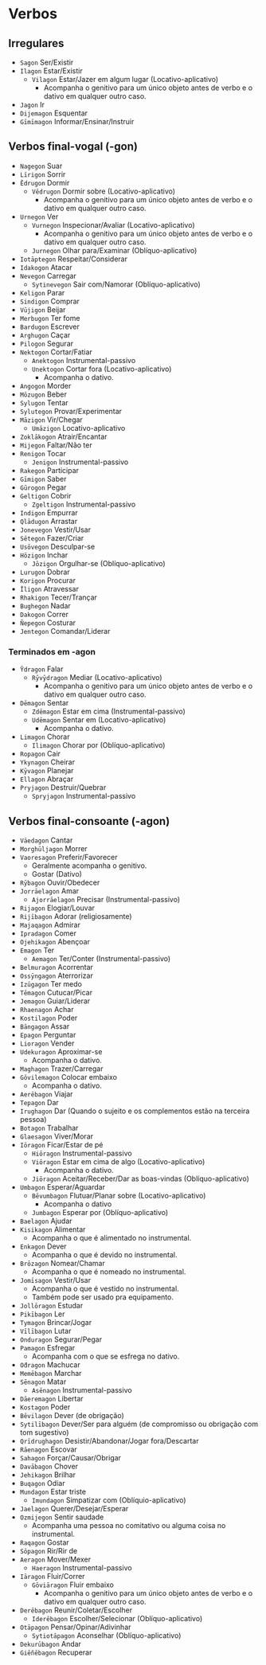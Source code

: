 # Verbos

## Irregulares

-   `Sagon` Ser/Existir
-   `Ilagon` Estar/Existir
    -   `Vilagon` Estar/Jazer em algum lugar (Locativo-aplicativo)
        -   Acompanha o genitivo para um único objeto antes de verbo e o dativo em qualquer outro caso.
-   `Jagon` Ir
-   `Dijemagon` Esquentar
-   `Gīmīmagon` Informar/Ensinar/Instruir

## Verbos final-vogal (-gon)

-   `Nagegon` Suar
-   `Līrigon` Sorrir
-   `Ēdrugon` Dormir
    -   `Vēdrugon` Dormir sobre (Locativo-aplicativo)
        -   Acompanha o genitivo para um único objeto antes de verbo e o dativo em qualquer outro caso.
-   `Urnegon` Ver
    -   `Vurnegon` Inspecionar/Avaliar (Locativo-aplicativo)
        -   Acompanha o genitivo para um único objeto antes de verbo e o dativo em qualquer outro caso.
    -   `Jurnegon` Olhar para/Examinar (Oblíquo-aplicativo)
-   `Iotāptegon` Respeitar/Considerar
-   `Idakogon` Atacar
-   `Nevegon` Carregar
    -   `Sytinevegon` Sair com/Namorar (Oblíquo-aplicativo)
-   `Keligon` Parar
-   `Sindigon` Comprar
-   `Vūjigon` Beijar
-   `Merbugon` Ter fome
-   `Bardugon` Escrever
-   `Arghugon` Caçar
-   `Pilogon` Segurar
-   `Nektogon` Cortar/Fatiar
    -   `Anektogon` Instrumental-passivo
    -   `Unektogon` Cortar fora (Locativo-aplicativo)
        -   Acompanha o dativo.
-   `Angogon` Morder
-   `Mōzugon` Beber
-   `Sylugon` Tentar
-   `Sylutegon` Provar/Experimentar
-   `Māzigon` Vir/Chegar
    -   `Umāzigon` Locativo-aplicativo
-   `Zoklākogon` Atrair/Encantar
-   `Mijegon` Faltar/Não ter
-   `Renigon` Tocar
    -   `Jenigon` Instrumental-passivo
-   `Rakegon` Participar
-   `Gīmigon` Saber
-   `Gūrogon` Pegar
-   `Geltigon` Cobrir
    -   `Zgeltigon` Instrumental-passivo
-   `Indigon` Empurrar
-   `Qlādugon` Arrastar
-   `Jonevegon` Vestir/Usar
-   `Sētegon` Fazer/Criar
-   `Usōvegon` Desculpar-se
-   `Hōzigon` Inchar
    -   `Jōzigon` Orgulhar-se (Oblíquo-aplicativo)
-   `Lurugon` Dobrar
-   `Korigon` Procurar
-   `Īligon` Atravessar
-   `Rhakigon` Tecer/Trançar
-   `Bughegon` Nadar
-   `Dakogon` Correr
-   `Ñepegon` Costurar
-   `Jentegon` Comandar/Liderar

### Terminados em -agon

-   `Ȳdragon` Falar
    -   `Rȳvȳdragon` Mediar (Locativo-aplicativo)
        -   Acompanha o genitivo para um único objeto antes de verbo e o dativo em qualquer outro caso.
-   `Dēmagon` Sentar
    -   `Zdēmagon` Estar em cima (Instrumental-passivo)
    -   `Udēmagon` Sentar em (Locativo-aplicativo)
        -   Acompanha o dativo.
-   `Limagon` Chorar
    -   `Ilimagon` Chorar por (Oblíquo-aplicativo)
-   `Ropagon` Cair
-   `Ykynagon` Cheirar
-   `Kȳvagon` Planejar
-   `Ellagon` Abraçar
-   `Pryjagon` Destruir/Quebrar
    -   `Spryjagon` Instrumental-passivo

## Verbos final-consoante (-agon)

-   `Vāedagon` Cantar
-   `Morghūljagon` Morrer
-   `Vaoresagon` Preferir/Favorecer
    -   Geralmente acompanha o genitivo.
    -   Gostar (Dativo)
-   `Rȳbagon` Ouvir/Obedecer
-   `Jorrāelagon` Amar
    -   `Ajorrāelagon` Precisar (Instrumental-passivo)
-   `Rijagon` Elogiar/Louvar
-   `Rijībagon` Adorar (religiosamente)
-   `Majaqagon` Admirar
-   `Ipradagon` Comer
-   `Ojehikagon` Abençoar
-   `Emagon` Ter
    -   `Aemagon` Ter/Conter (Instrumental-passivo)
-   `Belmuragon` Acorrentar
-   `Ossȳngagon` Aterrorizar
-   `Izūgagon` Ter medo
-   `Tēmagon` Cutucar/Picar
-   `Jemagon` Guiar/Liderar
-   `Rhaenagon` Achar
-   `Kostilagon` Poder
-   `Bāngagon` Assar
-   `Epagon` Perguntar
-   `Lioragon` Vender
-   `Udekuragon` Aproximar-se
    -   Acompanha o dativo.
-   `Maghagon` Trazer/Carregar
-   `Gōvilemagon` Colocar embaixo
    -   Acompanha o dativo.
-   `Aerēbagon` Viajar
-   `Tepagon` Dar
-   `Irughagon` Dar (Quando o sujeito e os complementos estão na terceira pessoa)
-   `Botagon` Trabalhar
-   `Glaesagon` Viver/Morar
-   `Iōragon` Ficar/Estar de pé
    -   `Hiōragon` Instrumental-passivo
    -   `Viōragon` Estar em cima de algo (Locativo-aplicativo)
        -   Acompanha o dativo.
    -   `Jiōragon` Aceitar/Receber/Dar as boas-vindas (Oblíquo-aplicativo)
-   `Umbagon` Esperar/Aguardar
    -   `Bēvumbagon` Flutuar/Planar sobre (Locativo-aplicativo)
        -   Acompanha o dativo
    -   `Jumbagon` Esperar por (Oblíquo-aplicativo)
-   `Baelagon` Ajudar
-   `Kisikagon` Alimentar
    -   Acompanha o que é alimentado no instrumental.
-   `Enkagon` Dever
    -   Acompanha o que é devido no instrumental.
-   `Brōzagon` Nomear/Chamar
    -   Acompanha o que é nomeado no instrumental.
-   `Jomīsagon` Vestir/Usar
    -   Acompanha o que é vestido no instrumental.
    -   Também pode ser usado pra equipamento.
-   `Jollōragon` Estudar
-   `Pikībagon` Ler
-   `Tymagon` Brincar/Jogar
-   `Vīlībagon` Lutar
-   `Onduragon` Segurar/Pegar
-   `Pamagon` Esfregar
    -   Acompanha com o que se esfrega no dativo.
-   `О̄dragon` Machucar
-   `Memēbagon` Marchar
-   `Sēnagon` Matar
    -   `Asēnagon` Instrumental-passivo
-   `Dāeremagon` Libertar
-   `Kostagon` Poder
-   `Bēvilagon` Dever (de obrigação)
-   `Sytilībagon` Dever/Ser para alguém (de compromisso ou obrigação com tom sugestivo)
-   `Qrīdrughagon` Desistir/Abandonar/Jogar fora/Descartar
-   `Rāenagon` Escovar
-   `Sahagon` Forçar/Causar/Obrigar
-   `Davābagon` Chover
-   `Jehikagon` Brilhar
-   `Buqagon` Odiar
-   `Mundagon` Estar triste
    -   `Imundagon` Simpatizar com (Oblíquio-aplicativo)
-   `Jaelagon` Querer/Desejar/Esperar
-   `Ozmijegon` Sentir saudade
    -   Acompanha uma pessoa no comitativo ou alguma coisa no instrumental.
-   `Raqagon` Gostar
-   `Sōpagon` Rir/Rir de
-   `Aeragon` Mover/Mexer
    -   `Haeragon` Instrumental-passivo
-   `Iāragon` Fluir/Correr
    -   `Gōviāragon` Fluir embaixo
        -   Acompanha o genitivo para um único objeto antes de verbo e o dativo em qualquer outro caso.
-   `Derēbagon` Reunir/Coletar/Escolher
    -   `Iderēbagon` Escolher/Selecionar (Oblíquo-aplicativo)
-   `Otāpagon` Pensar/Opinar/Adivinhar
    -   `Sytiotāpagon` Aconselhar (Oblíquo-aplicativo)
-   `Dekurūbagon` Andar
-   `Giēñēbagon` Recuperar
